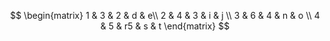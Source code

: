 $$
\begin{matrix}
   1 & 3 & 2 & d & e\\
   2 & 4 & 3 & i & j \\
   3 & 6 & 4 & n & o \\
   4 & 5 & r5 & s & t
  \end{matrix}
$$
